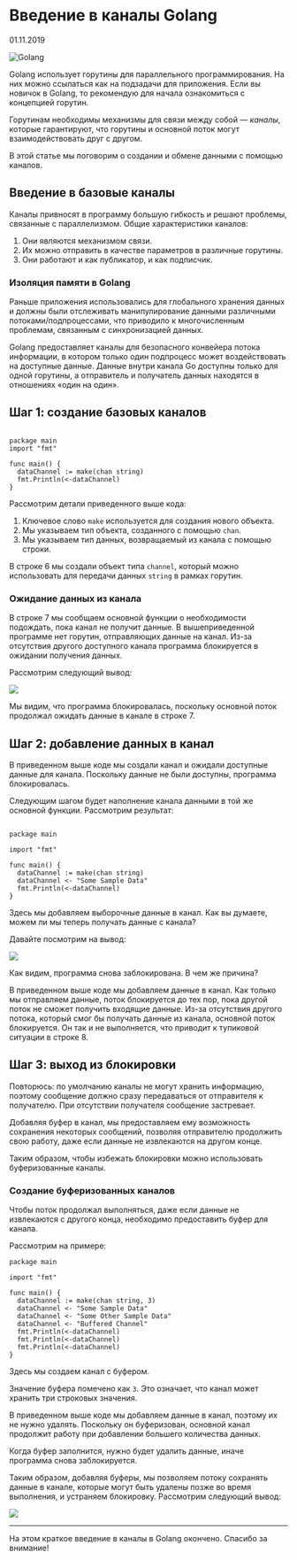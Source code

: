 # Введение в каналы Golang

01.11.2019

![Golang](https://nuancesprog.ru/wp-content/uploads/2019/10/1_ERojGMB35dNDZJtgdC-iFw.jpg "Nuances of Programming")

Golang использует горутины для параллельного программирования. На них можно ссылаться как на подзадачи для приложения. Если вы новичок в Golang, то рекомендую для начала ознакомиться с концепцией горутин.

Горутинам необходимы механизмы для связи между собой — *каналы*, которые гарантируют, что горутины и основной поток могут взаимодействовать друг с другом.

В этой статье мы поговорим о создании и обмене данными с помощью каналов.

## Введение в базовые каналы

Каналы привносят в программу большую гибкость и решают проблемы, связанные с параллелизмом. Общие характеристики каналов:

1.  Они являются механизмом связи.
2.  Их можно отправить в качестве параметров в различные горутины.
3.  Они работают и как публикатор, и как подписчик.

### Изоляция памяти в Golang

Раньше приложения использовались для глобального хранения данных и должны были отслеживать манипулирование данными различными потоками/подпроцессами, что приводило к многочисленным проблемам, связанным с синхронизацией данных.

Golang предоставляет каналы для безопасного конвейера потока информации, в котором только один подпроцесс может воздействовать на доступные данные. Данные внутри канала Go доступны только для одной горутины, а отправитель и получатель данных находятся в отношениях «один на один».

## Шаг 1: создание базовых каналов

```

package main
import "fmt"

func main() {
  dataChannel := make(chan string)
  fmt.Println(<-dataChannel)
}
```

Рассмотрим детали приведенного выше кода:

1.  Ключевое слово `make` используется для создания нового объекта.
2.  Мы указываем тип объекта, созданного с помощью `chan`.
3.  Мы указываем тип данных, возвращаемый из канала с помощью строки.

В строке 6 мы создали объект типа `channel`, который можно использовать для передачи данных `string` в рамках горутин.

### Ожидание данных из канала

В строке 7 мы сообщаем основной функции о необходимости подождать, пока канал не получит данные. В вышеприведенной программе нет горутин, отправляющих данные на канал. Из-за отсутствия другого доступного канала программа блокируется в ожидании получения данных.

Рассмотрим следующий вывод:

![](https://miro.medium.com/max/689/1*jEJUSd7sX8I08cEGRs-b9Q.png)

Мы видим, что программа блокировалась, поскольку основной поток продолжал ожидать данные в канале в строке 7.

## Шаг 2: добавление данных в канал

В приведенном выше коде мы создали канал и ожидали доступные данные для канала. Поскольку данные не были доступны, программа блокировалась.

Следующим шагом будет наполнение канала данными в той же основной функции. Рассмотрим результат:

```

package main

import "fmt"

func main() {
  dataChannel := make(chan string)
  dataChannel <- "Some Sample Data"
  fmt.Println(<-dataChannel)
}

```

Здесь мы добавляем выборочные данные в канал. Как вы думаете, можем ли мы теперь получать данные с канала?

Давайте посмотрим на вывод:

![](https://miro.medium.com/max/641/1*2lYBq2zLVxcKNS5j4rRobQ.png)

Как видим, программа снова заблокирована. В чем же причина?

В приведенном выше коде мы добавляем данные в канал. Как только мы отправляем данные, поток блокируется до тех пор, пока другой поток не сможет получить входящие данные. Из-за отсутствия другого потока, который смог бы получать данные из канала, основной поток блокируется. Он так и не выполняется, что приводит к тупиковой ситуации в строке 8.

## Шаг 3: выход из блокировки

Повторюсь: по умолчанию каналы не могут хранить информацию, поэтому сообщение должно сразу передаваться от отправителя к получателю. При отсутствии получателя сообщение застревает.

Добавляя буфер в канал, мы предоставляем ему возможность сохранения некоторых сообщений, позволяя отправителю продолжить свою работу, даже если данные не извлекаются на другом конце.

Таким образом, чтобы избежать блокировки можно использовать буферизованные каналы.

### Создание буферизованных каналов

Чтобы поток продолжал выполняться, даже если данные не извлекаются с другого конца, необходимо предоставить буфер для канала.

Рассмотрим на примере:

```
package main

import "fmt"

func main() {
  dataChannel := make(chan string, 3)
  dataChannel <- "Some Sample Data"
  dataChannel <- "Some Other Sample Data"
  dataChannel <- "Buffered Channel"
  fmt.Println(<-dataChannel)
  fmt.Println(<-dataChannel)
  fmt.Println(<-dataChannel)
}
```

Здесь мы создаем канал с буфером.

Значение буфера помечено как `3`. Это означает, что канал может хранить три строковых значения.

В приведенном выше коде мы добавляем данные в канал, поэтому их не нужно удалять. Поскольку он буферизован, основной канал продолжит работу при добавлении большего количества данных.

Когда буфер заполнится, нужно будет удалить данные, иначе программа снова заблокируется.

Таким образом, добавляя буферы, мы позволяем потоку сохранять данные в канале, которые могут быть удалены позже во время выполнения, и устраняем блокировку. Рассмотрим следующий вывод:

![](https://miro.medium.com/max/614/1*qO8dp2Aim7ydOpY1Nm4reg.png)

---

На этом краткое введение в каналы в Golang окончено. Спасибо за внимание!
